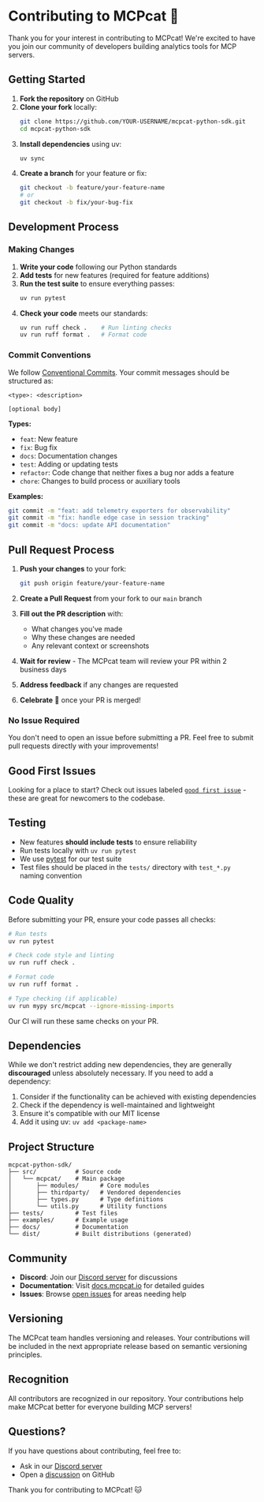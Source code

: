 # Contributing to MCPcat 🎉

Thank you for your interest in contributing to MCPcat! We're excited to have you join our community of developers building analytics tools for MCP servers.

## Getting Started

1. **Fork the repository** on GitHub
2. **Clone your fork** locally:
   ```bash
   git clone https://github.com/YOUR-USERNAME/mcpcat-python-sdk.git
   cd mcpcat-python-sdk
   ```
3. **Install dependencies** using uv:
   ```bash
   uv sync
   ```
4. **Create a branch** for your feature or fix:
   ```bash
   git checkout -b feature/your-feature-name
   # or
   git checkout -b fix/your-bug-fix
   ```

## Development Process

### Making Changes

1. **Write your code** following our Python standards
2. **Add tests** for new features (required for feature additions)
3. **Run the test suite** to ensure everything passes:
   ```bash
   uv run pytest
   ```
4. **Check your code** meets our standards:
   ```bash
   uv run ruff check .    # Run linting checks
   uv run ruff format .   # Format code
   ```

### Commit Conventions

We follow [Conventional Commits](https://www.conventionalcommits.org/). Your commit messages should be structured as:

```
<type>: <description>

[optional body]
```

**Types:**

- `feat`: New feature
- `fix`: Bug fix
- `docs`: Documentation changes
- `test`: Adding or updating tests
- `refactor`: Code change that neither fixes a bug nor adds a feature
- `chore`: Changes to build process or auxiliary tools

**Examples:**

```bash
git commit -m "feat: add telemetry exporters for observability"
git commit -m "fix: handle edge case in session tracking"
git commit -m "docs: update API documentation"
```

## Pull Request Process

1. **Push your changes** to your fork:

   ```bash
   git push origin feature/your-feature-name
   ```

2. **Create a Pull Request** from your fork to our `main` branch

3. **Fill out the PR description** with:

   - What changes you've made
   - Why these changes are needed
   - Any relevant context or screenshots

4. **Wait for review** - The MCPcat team will review your PR within 2 business days

5. **Address feedback** if any changes are requested

6. **Celebrate** 🎉 once your PR is merged!

### No Issue Required

You don't need to open an issue before submitting a PR. Feel free to submit pull requests directly with your improvements!

## Good First Issues

Looking for a place to start? Check out issues labeled [`good first issue`](https://github.com/MCPCat/mcpcat-python-sdk/labels/good%20first%20issue) - these are great for newcomers to the codebase.

## Testing

- New features **should include tests** to ensure reliability
- Run tests locally with `uv run pytest`
- We use [pytest](https://docs.pytest.org/) for our test suite
- Test files should be placed in the `tests/` directory with `test_*.py` naming convention

## Code Quality

Before submitting your PR, ensure your code passes all checks:

```bash
# Run tests
uv run pytest

# Check code style and linting
uv run ruff check .

# Format code
uv run ruff format .

# Type checking (if applicable)
uv run mypy src/mcpcat --ignore-missing-imports
```

Our CI will run these same checks on your PR.

## Dependencies

While we don't restrict adding new dependencies, they are generally **discouraged** unless absolutely necessary. If you need to add a dependency:

1. Consider if the functionality can be achieved with existing dependencies
2. Check if the dependency is well-maintained and lightweight
3. Ensure it's compatible with our MIT license
4. Add it using uv: `uv add <package-name>`

## Project Structure

```
mcpcat-python-sdk/
├── src/           # Source code
│   └── mcpcat/    # Main package
│       ├── modules/      # Core modules
│       ├── thirdparty/   # Vendored dependencies
│       ├── types.py      # Type definitions
│       └── utils.py      # Utility functions
├── tests/         # Test files
├── examples/      # Example usage
├── docs/          # Documentation
└── dist/          # Built distributions (generated)
```

## Community

- **Discord**: Join our [Discord server](https://discord.gg/n9qpyhzp2u) for discussions
- **Documentation**: Visit [docs.mcpcat.io](https://docs.mcpcat.io) for detailed guides
- **Issues**: Browse [open issues](https://github.com/MCPCat/mcpcat-python-sdk/issues) for areas needing help

## Versioning

The MCPcat team handles versioning and releases. Your contributions will be included in the next appropriate release based on semantic versioning principles.

## Recognition

All contributors are recognized in our repository. Your contributions help make MCPcat better for everyone building MCP servers!

## Questions?

If you have questions about contributing, feel free to:

- Ask in our [Discord server](https://discord.gg/n9qpyhzp2u)
- Open a [discussion](https://github.com/MCPCat/mcpcat-python-sdk/discussions) on GitHub

Thank you for contributing to MCPcat! 🐱
